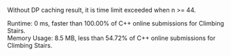 Without DP caching result, it is time limit exceeded when n >= 44.

Runtime: 0 ms, faster than 100.00% of C++ online submissions for Climbing Stairs.<br>
Memory Usage: 8.5 MB, less than 54.72% of C++ online submissions for Climbing Stairs.